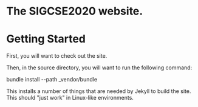 The SIGCSE2020 website.
===

# Getting Started

First, you will want to check out the site.

Then, in the source directory, you will want to run the following command:

bundle install --path _vendor/bundle

This installs a number of things that are needed by Jekyll to build the site. This should "just work" in Linux-like environments.

